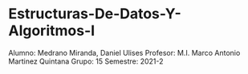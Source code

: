# Estructuras-De-Datos-Y-Algoritmos-I
Alumno: Medrano Miranda, Daniel Ulises
Profesor: M.I. Marco Antonio Martinez Quintana
Grupo: 15
Semestre: 2021-2
